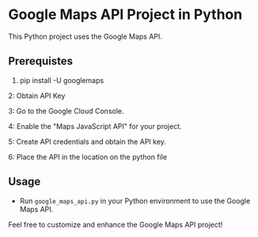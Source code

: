 
# Google Maps API Project in Python

This Python project uses the Google Maps API.
## Prerequistes

1. pip install -U googlemaps
   
2: Obtain API Key

3: Go to the Google Cloud Console.

4: Enable the "Maps JavaScript API" for your project.

5: Create API credentials and obtain the API key.

6: Place the API in the location on the python file

## Usage
- Run `google_maps_api.py` in your Python environment to use the Google Maps API.

Feel free to customize and enhance the Google Maps API project!
